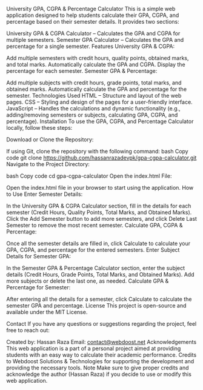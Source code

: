 University GPA, CGPA & Percentage Calculator
This is a simple web application designed to help students calculate their GPA, CGPA, and percentage based on their semester details. It provides two sections:

University GPA & CGPA Calculator – Calculates the GPA and CGPA for multiple semesters.
Semester GPA Calculator – Calculates the GPA and percentage for a single semester.
Features
University GPA & CGPA:

Add multiple semesters with credit hours, quality points, obtained marks, and total marks.
Automatically calculate the GPA and CGPA.
Display the percentage for each semester.
Semester GPA & Percentage:

Add multiple subjects with credit hours, grade points, total marks, and obtained marks.
Automatically calculate the GPA and percentage for the semester.
Technologies Used
HTML – Structure and layout of the web pages.
CSS – Styling and design of the pages for a user-friendly interface.
JavaScript – Handles the calculations and dynamic functionality (e.g., adding/removing semesters or subjects, calculating GPA, CGPA, and percentage).
Installation
To use the GPA, CGPA, and Percentage Calculator locally, follow these steps:

Download or Clone the Repository:

If using Git, clone the repository with the following command:
bash
Copy code
git clone https://github.com/hassanrazadevpk/gpa-cgpa-calculator.git
Navigate to the Project Directory:

bash
Copy code
cd gpa-cgpa-calculator
Open the index.html File:

Open the index.html file in your browser to start using the application.
How to Use
Enter Semester Details:

In the University GPA & CGPA Calculator section, fill in the details for each semester (Credit Hours, Quality Points, Total Marks, and Obtained Marks).
Click the Add Semester button to add more semesters, and click Delete Last Semester to remove the most recent semester.
Calculate GPA, CGPA & Percentage:

Once all the semester details are filled in, click Calculate to calculate your GPA, CGPA, and percentage for the entered semesters.
Enter Subject Details for Semester GPA:

In the Semester GPA & Percentage Calculator section, enter the subject details (Credit Hours, Grade Points, Total Marks, and Obtained Marks).
Add more subjects or delete the last one, as needed.
Calculate GPA & Percentage for Semester:

After entering all the details for a semester, click Calculate to calculate the semester GPA and percentage.
License
This project is open-source and available under the MIT License.

Contact
If you have any questions or suggestions regarding the project, feel free to reach out:

Created by: Hassan Raza
Email: contact@webdoost.net
Acknowledgements
This web application is a part of a personal project aimed at providing students with an easy way to calculate their academic performance.
Credits to Webdoost Solutions & Technologies for supporting the development and providing the necessary tools.
Note
Make sure to give proper credits and acknowledge the author (Hassan Raza) if you decide to use or modify this web application.